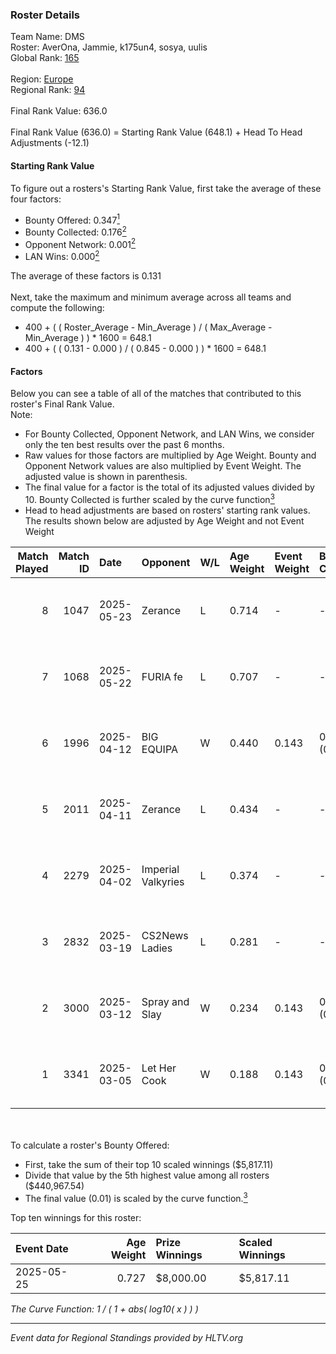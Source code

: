 ### Roster Details<br />
Team Name: DMS<br />
Roster: AverOna, Jammie, k175un4, sosya, uulis<br />
Global Rank: [165](../../standings_global_2025_08_04.md)<br />
<br />
Region: [Europe]( ../../standings_europe_2025_08_04.md)<br />
Regional Rank: [94]( ../../standings_europe_2025_08_04.md)<br />
<br />
Final Rank Value:  636.0<br />
<br />
Final Rank Value (636.0) = Starting Rank Value (648.1) + Head To Head Adjustments (-12.1)<br />

#### Starting Rank Value<br />
To figure out a rosters's Starting Rank Value, first take the average of these four factors:<br />
- Bounty Offered: 0.347[<sup>1</sup>](#table2)
- Bounty Collected: 0.176[<sup>2</sup>](#table1)
- Opponent Network: 0.001[<sup>2</sup>](#table1)
- LAN Wins: 0.000[<sup>2</sup>](#table1)

The average of these factors is 0.131<br />
<br />
Next, take the maximum and minimum average across all teams and compute the following:<br />
- 400 + ( ( Roster_Average - Min_Average ) / ( Max_Average - Min_Average ) ) * 1600 = 648.1
- 400 + ( ( 0.131 - 0.000 ) / ( 0.845 - 0.000 ) ) * 1600 = 648.1


#### Factors<br />
Below you can see a table of all of the matches that contributed to this roster's Final Rank Value.<br />
Note:<br />

- For Bounty Collected, Opponent Network, and LAN Wins, we consider only the ten best results over the past 6 months.
- Raw values for those factors are multiplied by Age Weight. Bounty and Opponent Network values are also multiplied by Event Weight. The adjusted value is shown in parenthesis.
- The final value for a factor is the total of its adjusted values divided by 10. Bounty Collected is further scaled by the curve function[<sup>3</sup>](#curveFunction)
- Head to head adjustments are based on rosters' starting rank values. The results shown below are adjusted by Age Weight and not Event Weight
<span id="table1"></span><br />


| Match Played | Match ID | Date       | Opponent           | W/L | Age Weight | Event Weight | Bounty Collected | Opponent Network | LAN Wins  | H2H Adj. | Roster                                 |
| -: | -: | :- | :- | :- | :- | :- | :- | :- | :- | -: | :- |
|            8 |     1047 | 2025-05-23 | Zerance            | L   | 0.714      | -            | -                | -                | -         |    -7.95 | AverOna, Jammie, k175un4, sosya, uulis |
|            7 |     1068 | 2025-05-22 | FURIA fe           | L   | 0.707      | -            | -                | -                | -         |    -3.27 | AverOna, Jammie, k175un4, sosya, uulis |
|            6 |     1996 | 2025-04-12 | BIG EQUIPA         | W   | 0.440      | 0.143        | 0.002 (0.000)    | 0.076 (0.005)    | 0 (0.000) |     6.71 | AverOna, Jammie, k175un4, sosya, uulis |
|            5 |     2011 | 2025-04-11 | Zerance            | L   | 0.434      | -            | -                | -                | -         |    -4.95 | AverOna, Jammie, k175un4, sosya, uulis |
|            4 |     2279 | 2025-04-02 | Imperial Valkyries | L   | 0.374      | -            | -                | -                | -         |    -3.31 | AverOna, Jammie, k175un4, sosya, uulis |
|            3 |     2832 | 2025-03-19 | CS2News Ladies     | L   | 0.281      | -            | -                | -                | -         |    -5.02 | AverOna, Jammie, k175un4, sosya, uulis |
|            2 |     3000 | 2025-03-12 | Spray and Slay     | W   | 0.234      | 0.143        | 0.001 (0.000)    | 0.007 (0.000)    | 0 (0.000) |     3.10 | AverOna, Jammie, k175un4, sosya, uulis |
|            1 |     3341 | 2025-03-05 | Let Her Cook       | W   | 0.188      | 0.143        | 0.001 (0.000)    | 0.038 (0.001)    | 0 (0.000) |     2.59 | AverOna, Jammie, k175un4, sosya, uulis |

<br />
<span id="table2"></span><br />
To calculate a roster's Bounty Offered:<br />

- First, take the sum of their top 10 scaled winnings ($5,817.11)
- Divide that value by the 5th highest value among all rosters ($440,967.54)
- The final value (0.01) is scaled by the curve function.[<sup>3</sup>](#curveFunction)

Top ten winnings for this roster:<br />

| Event Date | Age Weight | Prize Winnings | Scaled Winnings |
| :- | -: | :- | :- |
| 2025-05-25 |      0.727 | $8,000.00      | $5,817.11       |


<span id="curveFunction"></span>_The Curve Function: 1 / ( 1 + abs( log10( x ) ) )_<br />

---
_Event data for Regional Standings provided by HLTV.org_<br />
